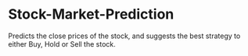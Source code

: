 # Stock-Market-Prediction

Predicts the close prices of the stock, and suggests the best strategy to either Buy, Hold or Sell the stock.

